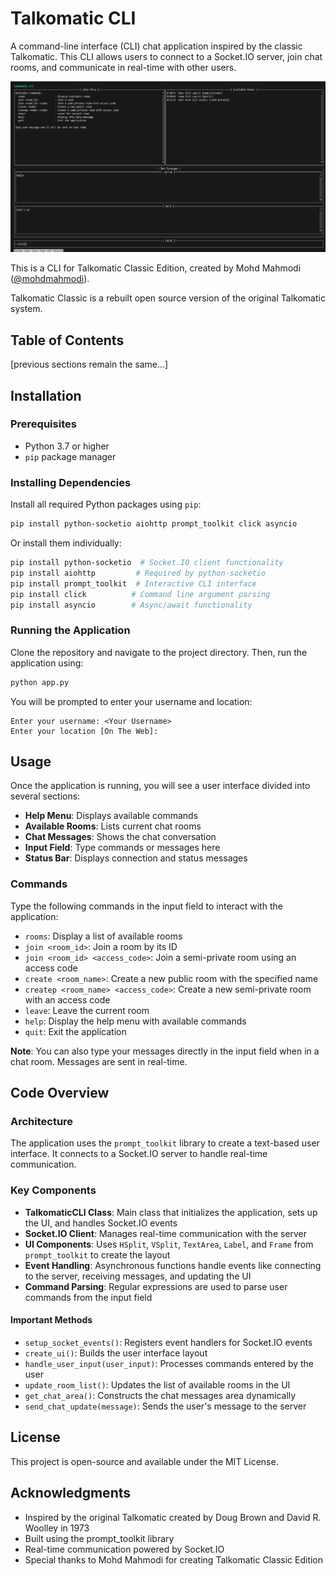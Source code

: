 # Talkomatic CLI

A command-line interface (CLI) chat application inspired by the classic Talkomatic. This CLI allows users to connect to a Socket.IO server, join chat rooms, and communicate in real-time with other users.

![Talkomatic CLI Demo](demo.png)

This is a CLI for Talkomatic Classic Edition, created by Mohd Mahmodi ([@mohdmahmodi](https://x.com/mohdmahmodi)). 

Talkomatic Classic is a rebuilt open source version of the original Talkomatic system.

## Table of Contents

[previous sections remain the same...]

## Installation

### Prerequisites

- Python 3.7 or higher
- `pip` package manager

### Installing Dependencies

Install all required Python packages using `pip`:

```bash
pip install python-socketio aiohttp prompt_toolkit click asyncio
```

Or install them individually:

```bash
pip install python-socketio  # Socket.IO client functionality
pip install aiohttp         # Required by python-socketio
pip install prompt_toolkit  # Interactive CLI interface
pip install click          # Command line argument parsing
pip install asyncio        # Async/await functionality
```

### Running the Application

Clone the repository and navigate to the project directory. Then, run the application using:

```bash
python app.py
```

You will be prompted to enter your username and location:

```
Enter your username: <Your Username>
Enter your location [On The Web]:
```

## Usage

Once the application is running, you will see a user interface divided into several sections:

- **Help Menu**: Displays available commands
- **Available Rooms**: Lists current chat rooms
- **Chat Messages**: Shows the chat conversation
- **Input Field**: Type commands or messages here
- **Status Bar**: Displays connection and status messages

### Commands

Type the following commands in the input field to interact with the application:

- `rooms`: Display a list of available rooms
- `join <room_id>`: Join a room by its ID
- `join <room_id> <access_code>`: Join a semi-private room using an access code
- `create <room_name>`: Create a new public room with the specified name
- `createp <room_name> <access_code>`: Create a new semi-private room with an access code
- `leave`: Leave the current room
- `help`: Display the help menu with available commands
- `quit`: Exit the application

**Note**: You can also type your messages directly in the input field when in a chat room. Messages are sent in real-time.

## Code Overview

### Architecture

The application uses the `prompt_toolkit` library to create a text-based user interface. It connects to a Socket.IO server to handle real-time communication.

### Key Components

- **TalkomaticCLI Class**: Main class that initializes the application, sets up the UI, and handles Socket.IO events
- **Socket.IO Client**: Manages real-time communication with the server
- **UI Components**: Uses `HSplit`, `VSplit`, `TextArea`, `Label`, and `Frame` from `prompt_toolkit` to create the layout
- **Event Handling**: Asynchronous functions handle events like connecting to the server, receiving messages, and updating the UI
- **Command Parsing**: Regular expressions are used to parse user commands from the input field

#### Important Methods

- `setup_socket_events()`: Registers event handlers for Socket.IO events
- `create_ui()`: Builds the user interface layout
- `handle_user_input(user_input)`: Processes commands entered by the user
- `update_room_list()`: Updates the list of available rooms in the UI
- `get_chat_area()`: Constructs the chat messages area dynamically
- `send_chat_update(message)`: Sends the user's message to the server

## License

This project is open-source and available under the MIT License.

## Acknowledgments

- Inspired by the original Talkomatic created by Doug Brown and David R. Woolley in 1973
- Built using the prompt_toolkit library
- Real-time communication powered by Socket.IO
- Special thanks to Mohd Mahmodi for creating Talkomatic Classic Edition